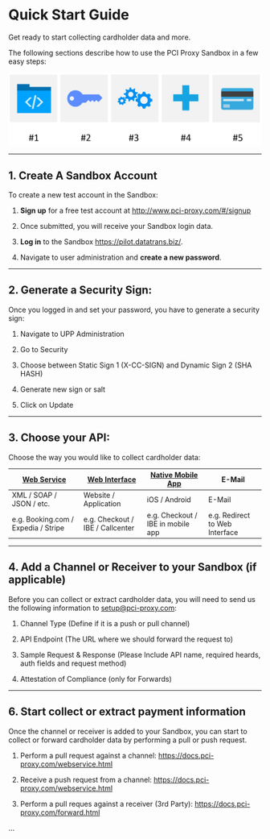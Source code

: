 # Quick Start Guide

Get ready to start collecting cardholder data and more. 

The following sections describe how to use the PCI Proxy Sandbox in a few easy steps: 
                  
 ![](2016_12_06_14_24_41_Dokument3_Word.jpg)

---




## 1. Create A Sandbox Account

To create a new test account in the Sandbox: 

1.	**Sign up** for a free test account at http://www.pci-proxy.com/#/signup

2.	Once submitted, you will receive your Sandbox login data.

3.	**Log in** to the Sandbox https://pilot.datatrans.biz/.

4.	Navigate to user administration and **create a new password**. 






---




## 2. Generate a Security Sign: 



Once you logged in and set your password, you have to generate a security sign:



1.	Navigate to UPP Administration

2.	Go to Security 

3.	Choose between Static Sign 1 (X-CC-SIGN) and Dynamic Sign 2 (SHA HASH) 

4.	Generate new sign or salt 

5.	Click on Update 



---



## 3. Choose your API: 



Choose the way you would like to collect cardholder data:


| **[Web Service](webservice.html)** | **[Web Interface](website-application.html)** | **[Native Mobile App](mobile-app.html)** | E-Mail |
| -- | -- | -- | -- |
| XML / SOAP / JSON / etc. | Website / Application | iOS / Android | E-Mail|
| e.g. Booking.com / Expedia / Stripe | e.g. Checkout / IBE / Callcenter | e.g. Checkout / IBE in mobile app | e.g. Redirect to Web Interface | 




---




## 4. Add a Channel or Receiver to your Sandbox (if applicable)


Before you can collect or extract cardholder data, you will need to send us the following information to setup@pci-proxy.com: 

  1.	Channel Type (Define if it is a push or pull channel)

  2.	API Endpoint (The URL where we should forward the request to)

  3.	Sample Request & Response (Please Include API name, required heards, auth fields and request method)

  4.	Attestation of Compliance (only for Forwards)



---



## 6. Start collect or extract payment information

Once the channel or receiver is added to your Sandbox, you can start to collect or forward cardholder data by performing a pull or push request. 

  1.	Perform a pull request against a channel: https://docs.pci-proxy.com/webservice.html 
  
  2.	Receive a push request from a channel: https://docs.pci-proxy.com/webservice.html
  
  3.	Perform a pull reques against a receiver (3rd Party): https://docs.pci-proxy.com/forward.html

...


